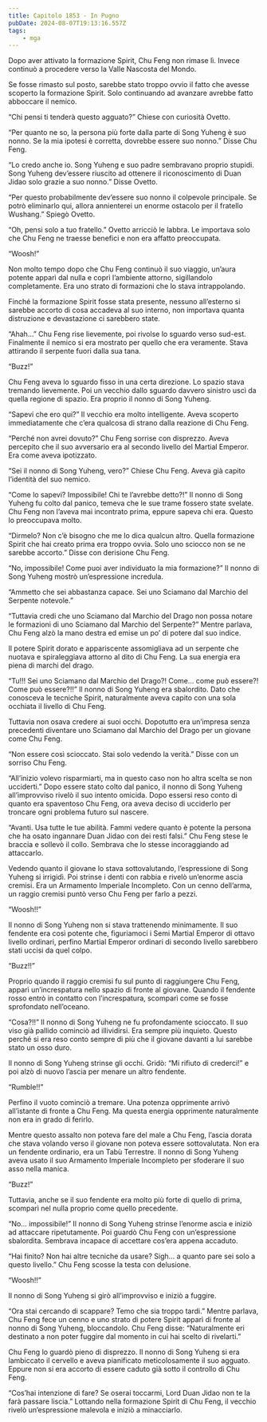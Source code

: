 ```yaml
---
title: Capitolo 1853 - In Pugno
pubDate: 2024-08-07T19:13:16.557Z
tags:
    - mga
---
```



Dopo aver attivato la formazione Spirit, Chu Feng non rimase lì. Invece continuò a procedere verso la Valle Nascosta del Mondo.


Se fosse rimasto sul posto, sarebbe stato troppo ovvio il fatto che avesse scoperto la formazione Spirit. Solo continuando ad avanzare avrebbe fatto abboccare il nemico.


“Chi pensi ti tenderà questo agguato?” Chiese con curiosità Ovetto.


“Per quanto ne so, la persona più forte dalla parte di Song Yuheng è suo nonno. Se la mia ipotesi è corretta, dovrebbe essere suo nonno.” Disse Chu Feng.

“Lo credo anche io. Song Yuheng e suo padre sembravano proprio stupidi. Song Yuheng dev’essere riuscito ad ottenere il riconoscimento di Duan Jidao solo grazie a suo nonno.” Disse Ovetto.


“Per questo probabilmente dev’essere suo nonno il colpevole principale. Se potrò eliminarlo qui, allora annienterei un enorme ostacolo per il fratello Wushang.” Spiegò Ovetto.


“Oh, pensi solo a tuo fratello.” Ovetto arricciò le labbra. Le importava solo che Chu Feng ne traesse benefici e non era affatto preoccupata.


“Woosh!”


Non molto tempo dopo che Chu Feng continuò il suo viaggio, un’aura potente apparì dal nulla e coprì l’ambiente attorno, sigillandolo completamente. Era uno strato di formazioni che lo stava intrappolando.


Finché la formazione Spirit fosse stata presente, nessuno all’esterno si sarebbe accorto di cosa accadeva al suo interno, non importava quanta distruzione e devastazione ci sarebbero state.


“Ahah…” Chu Feng rise lievemente, poi rivolse lo sguardo verso sud-est. Finalmente il nemico si era mostrato per quello che era veramente. Stava attirando il serpente fuori dalla sua tana.


“Buzz!”


Chu Feng aveva lo sguardo fisso in una certa direzione. Lo spazio stava tremando lievemente. Poi un vecchio dallo sguardo davvero sinistro uscì da quella regione di spazio. Era proprio il nonno di Song Yuheng.


“Sapevi che ero qui?” Il vecchio era molto intelligente. Aveva scoperto immediatamente che c’era qualcosa di strano dalla reazione di Chu Feng.


“Perché non avrei dovuto?” Chu Feng sorrise con disprezzo. Aveva percepito che il suo avversario era al secondo livello del Martial Emperor. Era come aveva ipotizzato.


“Sei il nonno di Song Yuheng, vero?” Chiese Chu Feng. Aveva già capito l’identità del suo nemico.


“Come lo sapevi? Impossibile! Chi te l’avrebbe detto?!” Il nonno di Song Yuheng fu colto dal panico, temeva che le sue trame fossero state svelate. Chu Feng non l’aveva mai incontrato prima, eppure sapeva chi era. Questo lo preoccupava molto.

“Dirmelo? Non c’è bisogno che me lo dica qualcun altro. Quella formazione Spirit che hai creato prima era troppo ovvia. Solo uno sciocco non se ne sarebbe accorto.” Disse con derisione Chu Feng.

“No, impossibile! Come puoi aver individuato la mia formazione?” Il nonno di Song Yuheng mostrò un’espressione incredula.


“Ammetto che sei abbastanza capace. Sei uno Sciamano dal Marchio del Serpente notevole.”


“Tuttavia credi che uno Sciamano dal Marchio del Drago non possa notare le formazioni di uno Sciamano dal Marchio del Serpente?” Mentre parlava, Chu Feng alzò la mano destra ed emise un po’ di potere dal suo indice.


Il potere Spirit dorato e appariscente assomigliava ad un serpente che nuotava e spiraleggiava attorno al dito di Chu Feng. La sua energia era piena di marchi del drago.


“Tu!!! Sei uno Sciamano dal Marchio del Drago?! Come… come può essere?! Come può essere?!!” Il nonno di Song Yuheng era sbalordito. Dato che conosceva le tecniche Spirit, naturalmente aveva capito con una sola occhiata il livello di Chu Feng.


Tuttavia non osava credere ai suoi occhi. Dopotutto era un’impresa senza precedenti diventare uno Sciamano dal Marchio del Drago per un giovane come Chu Feng.


“Non essere così scioccato. Stai solo vedendo la verità.” Disse con un sorriso Chu Feng.


“All’inizio volevo risparmiarti, ma in questo caso non ho altra scelta se non ucciderti.” Dopo essere stato colto dal panico, il nonno di Song Yuheng all’improvviso rivelò il suo intento omicida. Dopo essersi reso conto di quanto era spaventoso Chu Feng, ora aveva deciso di ucciderlo per troncare ogni problema futuro sul nascere.

“Avanti. Usa tutte le tue abilità. Fammi vedere quanto è potente la persona che ha osato ingannare Duan Jidao con dei resti falsi.” Chu Feng stese le braccia e sollevò il collo. Sembrava che lo stesse incoraggiando ad attaccarlo.


Vedendo quanto il giovane lo stava sottovalutando, l’espressione di Song Yuheng si irrigidì. Poi strinse i denti con rabbia e rivelò un’enorme ascia cremisi. Era un Armamento Imperiale Incompleto. Con un cenno dell’arma, un raggio cremisi puntò verso Chu Feng per farlo a pezzi.

“Woosh!!”


Il nonno di Song Yuheng non si stava trattenendo minimamente. Il suo fendente era così potente che, figuriamoci i Semi Martial Emperor di ottavo livello ordinari, perfino Martial Emperor ordinari di secondo livello sarebbero stati uccisi da quel colpo.


“Buzz!!”


Proprio quando il raggio cremisi fu sul punto di raggiungere Chu Feng, apparì un’increspatura nello spazio di fronte al giovane. Quando il fendente rosso entrò in contatto con l’increspatura, scomparì come se fosse sprofondato nell’oceano.

“Cosa?!!” Il nonno di Song Yuheng ne fu profondamente scioccato. Il suo viso già pallido cominciò ad illividirsi. Era sempre più inquieto. Questo perché si era reso conto sempre di più che il giovane davanti a lui sarebbe stato un osso duro.


Il nonno di Song Yuheng strinse gli occhi. Gridò: “Mi rifiuto di crederci!” e poi alzò di nuovo l’ascia per menare un altro fendente.

“Rumble!!”


Perfino il vuoto cominciò a tremare. Una potenza opprimente arrivò all’istante di fronte a Chu Feng. Ma questa energia opprimente naturalmente non era in grado di ferirlo.


Mentre questo assalto non poteva fare del male a Chu Feng, l’ascia dorata che stava volando verso il giovane non poteva essere sottovalutata. Non era un fendente ordinario, era un Tabù Terrestre. Il nonno di Song Yuheng aveva usato il suo Armamento Imperiale Incompleto per sfoderare il suo asso nella manica.


“Buzz!”


Tuttavia, anche se il suo fendente era molto più forte di quello di prima, scomparì nel nulla proprio come quello precedente.


“No… impossibile!” Il nonno di Song Yuheng strinse l’enorme ascia e iniziò ad attaccare ripetutamente. Poi guardò Chu Feng con un’espressione sbalordita. Sembrava incapace di accettare cos’era appena accaduto.

“Hai finito? Non hai altre tecniche da usare? Sigh… a quanto pare sei solo a questo livello.” Chu Feng scosse la testa con delusione.

“Woosh!!”


Il nonno di Song Yuheng si girò all’improvviso e iniziò a fuggire.

“Ora stai cercando di scappare? Temo che sia troppo tardi.” Mentre parlava, Chu Feng fece un cenno e uno strato di potere Spirit apparì di fronte al nonno di Song Yuheng, bloccandolo. Chu Feng disse: “Naturalmente eri destinato a non poter fuggire dal momento in cui hai scelto di rivelarti.”


Chu Feng lo guardò pieno di disprezzo. Il nonno di Song Yuheng si era lambiccato il cervello e aveva pianificato meticolosamente il suo agguato. Eppure non si era accorto di essere caduto già sotto il controllo di Chu Feng.


“Cos’hai intenzione di fare? Se oserai toccarmi, Lord Duan Jidao non te la farà passare liscia.” Lottando nella formazione Spirit di Chu Feng, il vecchio rivelò un’espressione malevola e iniziò a minacciarlo.





